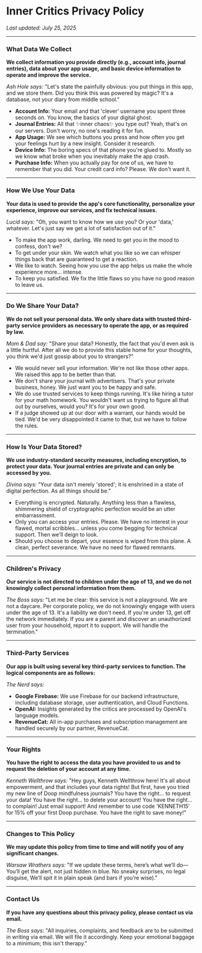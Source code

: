 # Inner Critics Privacy Policy

_Last updated: July 25, 2025_

---

### What Data We Collect
**We collect information you provide directly (e.g., account info, journal entries), data about your app usage, and basic device information to operate and improve the service.**

*Ash Hole says:* "Let's state the painfully obvious: you put things in this app, and we store them. Did you think this was powered by magic? It's a database, not your diary from middle school."
* **Account Info:** Your email and that 'clever' username you spent three seconds on. You know, the basics of your digital ghost.
* **Journal Entries:** All that ✨inner chaos✨ you type out? Yeah, that's on our servers. Don't worry, no one's reading it for fun.
* **App Usage:** We see which buttons you press and how often you get your feelings hurt by a new insight. Consider it research.
* **Device Info:** The boring specs of that phone you're glued to. Mostly so we know what broke when you inevitably make the app crash.
* **Purchase Info:** When you actually pay for one of us, we have to remember that you did. Your credit card info? Please. We don't want it.

---

### How We Use Your Data
**Your data is used to provide the app's core functionality, personalize your experience, improve our services, and fix technical issues.**

*Lucid says:* "Oh, you want to know how we use you? Or your 'data,' whatever. Let's just say we get a lot of satisfaction out of it."
* To make the app work, darling. We need to get you in the mood to confess, don't we?
* To get under your skin. We watch what you like so we can whisper things back that are guaranteed to get a reaction.
* We like to watch. Seeing how you use the app helps us make the whole experience more... intense.
* To keep you satisfied. We fix the little flaws so you have no good reason to leave us.

---

### Do We Share Your Data?
**We do not sell your personal data. We only share data with trusted third-party service providers as necessary to operate the app, or as required by law.**

*Mom & Dad say:* "Share your data? Honestly, the fact that you'd even ask is a little hurtful. After all we do to provide this stable home for your thoughts, you think we'd just gossip about you to strangers?"
* We would never sell your information. We're not like those other apps. We raised this app to be better than that.
* We don't share your journal with advertisers. That's your private business, honey. We just want you to be happy and safe.
* We do use trusted services to keep things running. It's like hiring a tutor for your math homework. You wouldn't want us trying to figure all that out by ourselves, would you? It's for your own good.
* If a judge showed up at our door with a warrant, our hands would be tied. We'd be very disappointed it came to that, but we have to follow the rules.

---

### How Is Your Data Stored?
**We use industry-standard security measures, including encryption, to protect your data. Your journal entries are private and can only be accessed by you.**

*Divina says:* "Your data isn't merely 'stored'; it is enshrined in a state of digital perfection. As all things should be."
* Everything is encrypted. Naturally. Anything less than a flawless, shimmering shield of cryptographic perfection would be an utter embarrassment.
* Only you can access your entries. Please. We have no interest in your flawed, mortal scribbles... unless you come begging for technical support. Then we'll deign to look.
* Should you choose to depart, your essence is wiped from this plane. A clean, perfect severance. We have no need for flawed remnants.

---

### Children's Privacy
**Our service is not directed to children under the age of 13, and we do not knowingly collect personal information from them.**

*The Boss says:* "Let me be clear: this service is not a playground. We are not a daycare. Per corporate policy, we do not knowingly engage with users under the age of 13. It's a liability we don't need. If you're under 13, get off the network immediately. If you are a parent and discover an unauthorized user from your household, report it to support. We will handle the termination."

---

### Third-Party Services
**Our app is built using several key third-party services to function. The logical components are as follows:**

*The Nerd says:*
* **Google Firebase:** We use Firebase for our backend infrastructure, including database storage, user authentication, and Cloud Functions.
* **OpenAI:** Insights generated by the critics are processed by OpenAI's language models.
* **RevenueCat:** All in-app purchases and subscription management are handled securely by our partner, RevenueCat.

---

### Your Rights
**You have the right to access the data you have provided to us and to request the deletion of your account at any time.**

*Kenneth Wellthrow says:* "Hey guys, Kenneth Wellthrow here! It's all about empowerment, and that includes your data rights! But first, have you tried my new line of Doop mindfulness journals? You have the right... to request your data! You have the right... to delete your account! You have the right... to complain! Just email support! And remember to use code 'KENNETH15' for 15% off your first Doop purchase. You have the right to save money!"

---

### Changes to This Policy
**We may update this policy from time to time and will notify you of any significant changes.**

*Warsaw Wrathers says:*
"If we update these terms, here’s what we’ll do—
You’ll get the alert, not just hidden in blue.
No sneaky surprises, no legal disguise,
We’ll spit it in plain speak (and bars if you’re wise)."

---

### Contact Us
**If you have any questions about this privacy policy, please contact us via email.**

*The Boss says:* "All inquiries, complaints, and feedback are to be submitted in writing via email. We will file it accordingly. Keep your emotional baggage to a minimum; this isn't therapy."

